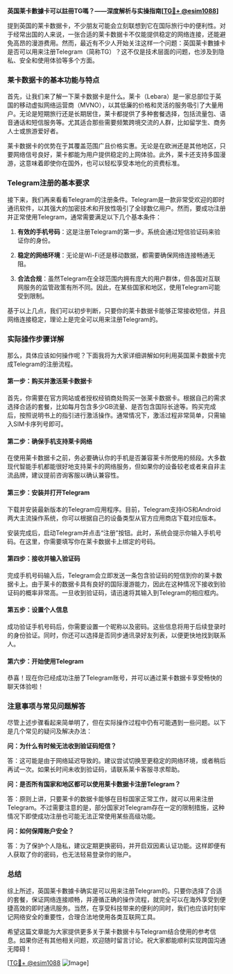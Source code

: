 **英国莱卡數據卡可以註冊TG嗎？——深度解析与实操指南[[TG💪+ @esim1088](https://t.me/s/esim1088)]**

提到英国的莱卡数据卡，不少朋友可能会立刻联想到它在国际旅行中的便利性。对于经常出国的人来说，一张合适的莱卡数据卡不仅能提供稳定的网络连接，还能避免高昂的漫游费用。然而，最近有不少人开始关注这样一个问题：英国莱卡數據卡是否可以用来注册Telegram（简称TG）？这不仅是技术层面的问题，也涉及到隐私、安全和使用体验等多个方面。

### 莱卡数据卡的基本功能与特点

首先，让我们来了解一下莱卡数据卡是什么。莱卡（Lebara）是一家总部位于英国的移动虚拟网络运营商（MVNO），以其低廉的价格和灵活的服务吸引了大量用户。无论是短期旅行还是长期居住，莱卡都提供了多种套餐选择，包括流量包、语音通话和短信服务等。尤其适合那些需要频繁跨境交流的人群，比如留学生、商务人士或旅游爱好者。

莱卡数据卡的优势在于其覆盖范围广且价格实惠。无论是在欧洲还是其他地区，只要网络信号良好，莱卡都能为用户提供稳定的上网体验。此外，莱卡还支持多国漫游，这意味着即使你在国外，也可以轻松享受本地化的资费标准。

### Telegram注册的基本要求

接下来，我们再来看看Telegram的注册条件。Telegram是一款非常受欢迎的即时通讯软件，以其强大的加密技术和开放性吸引了全球数亿用户。然而，要成功注册并正常使用Telegram，通常需要满足以下几个基本条件：

1. **有效的手机号码**：这是注册Telegram的第一步。系统会通过短信验证码来验证你的身份。
   
2. **稳定的网络环境**：无论是Wi-Fi还是移动数据，都需要确保网络连接畅通无阻。
   
3. **合法合规**：虽然Telegram在全球范围内拥有庞大的用户群体，但各国对互联网服务的监管政策有所不同。因此，在某些国家和地区，使用Telegram可能受到限制。

基于以上几点，我们可以初步判断，只要你的莱卡数据卡能够正常接收短信，并且网络连接稳定，理论上是完全可以用来注册Telegram的。

### 实际操作步骤详解

那么，具体应该如何操作呢？下面我将为大家详细讲解如何利用英国莱卡数据卡完成Telegram的注册流程。

#### 第一步：购买并激活莱卡数据卡

首先，你需要在官方网站或者授权经销商处购买一张莱卡数据卡。根据自己的需求选择合适的套餐，比如每月包含多少GB流量、是否包含国际长途等。购买完成后，按照说明书上的指引进行激活操作。通常情况下，激活过程非常简单，只需输入SIM卡序列号即可。

#### 第二步：确保手机支持莱卡网络

在使用莱卡数据卡之前，务必要确认你的手机是否兼容莱卡所使用的频段。大多数现代智能手机都能很好地支持莱卡的网络服务，但如果你的设备较老或者来自非主流品牌，建议提前咨询客服以确认兼容性。

#### 第三步：安装并打开Telegram

下载并安装最新版本的Telegram应用程序。目前，Telegram支持iOS和Android两大主流操作系统，你可以根据自己的设备类型从官方应用商店下载对应版本。

安装完成后，启动Telegram并点击“注册”按钮。此时，系统会提示你输入手机号码。在这里，你需要填写你在莱卡数据卡上绑定的号码。

#### 第四步：接收并输入验证码

完成手机号码输入后，Telegram会立即发送一条包含验证码的短信到你的莱卡数据卡上。由于莱卡的数据卡具有良好的国际漫游能力，因此在这种情况下接收到验证码的概率非常高。一旦收到验证码，请迅速将其输入到Telegram的相应框内。

#### 第五步：设置个人信息

成功验证手机号码后，你需要设置一个昵称以及密码。这些信息将用于后续登录时的身份验证。同时，你还可以选择是否同步通讯录好友列表，以便更快地找到联系人。

#### 第六步：开始使用Telegram

恭喜！现在你已经成功注册了Telegram账号，并可以通过莱卡数据卡享受畅快的聊天体验啦！

### 注意事项与常见问题解答

尽管上述步骤看起来简单明了，但在实际操作过程中仍有可能遇到一些问题。以下是几个常见的疑问及解决办法：

**问：为什么有时候无法收到验证码短信？**

答：这可能是由于网络延迟导致的。建议尝试切换至更稳定的网络环境，或者稍后再试一次。如果长时间未收到验证码，请联系莱卡客服寻求帮助。

**问：是否所有国家和地区都可以使用莱卡数据卡注册Telegram？**

答：原则上讲，只要莱卡的数据卡能够在目标国家正常工作，就可以用来注册Telegram。不过需要注意的是，部分国家对Telegram存在一定的限制措施，这种情况下即使成功注册也可能无法正常使用某些高级功能。

**问：如何保障账户安全？**

答：为了保护个人隐私，建议定期更换密码，并开启双因素认证功能。这样即便有人获取了你的密码，也无法轻易登录你的账户。

### 总结

综上所述，英国莱卡數據卡确实是可以用来注册Telegram的。只要你选择了合适的套餐，保证网络连接顺畅，并遵循正确的操作流程，就完全可以在海外享受到便捷高效的即时通讯服务。当然，在享受科技带来的便利的同时，我们也应该时刻牢记网络安全的重要性，合理合法地使用各类互联网工具。

希望这篇文章能为大家提供更多关于莱卡数据卡与Telegram结合使用的参考信息。如果你还有其他相关问题，欢迎随时留言讨论。祝大家都能顺利实现跨国沟通无障碍！

[[TG💪+ @esim1088](https://t.me/s/esim1088) ![Image](https://i.postimg.cc/4NQfJmqS/Snipaste-2025-05-13-00-14-12.png)]